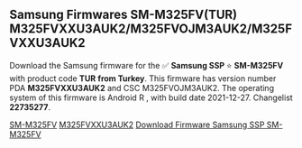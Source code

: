<h2>Samsung Firmwares SM-M325FV(TUR) M325FVXXU3AUK2/M325FVOJM3AUK2/M325FVXXU3AUK2</h2>
Download the Samsung firmware for the ✅ <strong>Samsung SSP </strong> ⭐ <strong>SM-M325FV</strong> with product code <strong>TUR</strong> <strong> from Turkey</strong>. This firmware has version number PDA <strong>M325FVXXU3AUK2</strong> and CSC M325FVOJM3AUK2. The operating system of this firmware is Android R , with build date 2021-12-27. Changelist <strong>22735277</strong>.

[SM-M325FV](https://samfirm.shop/samsung/model/SM-M325FV)
[M325FVXXU3AUK2](https://samfirm.shop/samsung/pda/M325FVXXU3AUK2)
[Download Firmware Samsung SSP SM-M325FV](https://samfirm.shop/samsung/firmware/485905)
